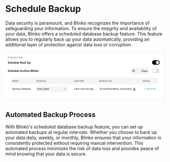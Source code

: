# Schedule Backup
Data security is paramount, and Blinko recognizes the importance of safeguarding your information. To ensure the integrity and availability of your data, Blinko offers a scheduled database backup feature. This feature allows you to regularly back up your data automatically, providing an additional layer of protection against data loss or corruption.

![](/public/advanced-settings/schedule-back.png)

## Automated Backup Process
With Blinko's scheduled database backup feature, you can set up automated backups at regular intervals. Whether you choose to back up your data daily, weekly, or monthly, Blinko ensures that your information is consistently protected without requiring manual intervention. This automated process minimizes the risk of data loss and provides peace of mind knowing that your data is secure.
